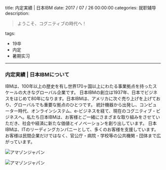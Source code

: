 title: 内定実績 | 日本IBM
date: 2017 / 07 / 26 00:00:00
categories: 就职辅导
description: <blockquote class="blockquote-center">ようこそ、コグニティブの時代へ！</blockquote>
tags: 
- 19卒
- 内定
- 暑期实习

---

### 内定実績 | 日本IBMについて

IBMは、100年以上の歴史を有し世界170ヶ国以上にわたる事業拠点を持ったスケールの大きなグローバル企業です。
日本IBMの創立は1937年、日本でビジネスをはじめて80年になります。日本IBMは、アメリカに次ぐ売り上げを上げており、グローバルでも重要な拠点のひとつです。
統計機器から出発し、コンピューター時代、オンラインシステム、e-ビジネスを経て、現在のコグニティブ・ビジネスへ。私たち日本IBMは、お客様とご一緒にさまざまな取り組みをさせていただき、社会や経済に新たな価値とイノベーションを創り出しています。
日本IBMは、ITのリーディングカンパニーとして、多くのお客様を支援しています。お客様は民間企業だけではなく、官公庁・病院・学校等の公共機関・団体まで広がっています。

![アマゾンジャパン](http://wx4.sinaimg.cn/mw690/a9a40e85gy1fi5l9mm0ctj21do1p4do4.jpg)

![アマゾンジャパン](http://wx4.sinaimg.cn/mw690/a9a40e85gy1fi5l9nust2j21do1p4wm9.jpg)